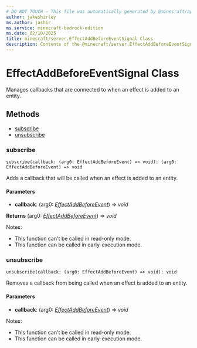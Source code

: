 ```yaml
---
# DO NOT TOUCH — This file was automatically generated by @minecraft/api-docs-generator, to report problems file an issue at https://github.com/Mojang/minecraft-scripting-libraries
author: jakeshirley
ms.author: jashir
ms.service: minecraft-bedrock-edition
ms.date: 02/10/2025
title: minecraft/server.EffectAddBeforeEventSignal Class
description: Contents of the @minecraft/server.EffectAddBeforeEventSignal class.
---
```

# EffectAddBeforeEventSignal Class

Manages callbacks that are connected to when an effect is added to an entity.

## Methods
- [subscribe](#subscribe)
- [unsubscribe](#unsubscribe)

### **subscribe**
`
subscribe(callback: (arg0: EffectAddBeforeEvent) => void): (arg0: EffectAddBeforeEvent) => void
`

Adds a callback that will be called when an effect is added to an entity.

#### **Parameters**
- **callback**: (arg0: [*EffectAddBeforeEvent*](EffectAddBeforeEvent.md)) => *void*

**Returns** (arg0: [*EffectAddBeforeEvent*](EffectAddBeforeEvent.md)) => *void*
  
Notes:
- This function can't be called in read-only mode.
- This function can be called in early-execution mode.

### **unsubscribe**
`
unsubscribe(callback: (arg0: EffectAddBeforeEvent) => void): void
`

Removes a callback from being called when an effect is added to an entity.

#### **Parameters**
- **callback**: (arg0: [*EffectAddBeforeEvent*](EffectAddBeforeEvent.md)) => *void*
  
Notes:
- This function can't be called in read-only mode.
- This function can be called in early-execution mode.
